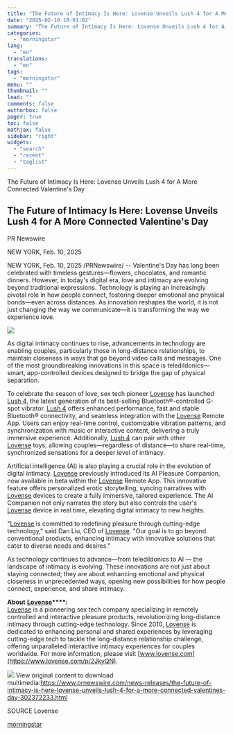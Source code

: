 ```yaml
---
title: "The Future of Intimacy Is Here: Lovense Unveils Lush 4 for A More Connected Valentine's Day"
date: "2025-02-10 18:01:02"
summary: "The Future of Intimacy Is Here: Lovense Unveils Lush 4 for A More Connected Valentine's Day The Future of Intimacy Is Here: Lovense Unveils Lush 4 for A More Connected Valentine's Day PR Newswire NEW YORK, Feb. 10, 2025 NEW YORK, Feb. 10, 2025 /PRNewswire/ -- Valentine's Day has long..."
categories:
  - "morningstar"
lang:
  - "en"
translations:
  - "en"
tags:
  - "morningstar"
menu: ""
thumbnail: ""
lead: ""
comments: false
authorbox: false
pager: true
toc: false
mathjax: false
sidebar: "right"
widgets:
  - "search"
  - "recent"
  - "taglist"
---
```


The Future of Intimacy Is Here: Lovense Unveils Lush 4 for A More Connected Valentine's Day

The Future of Intimacy Is Here: Lovense Unveils Lush 4 for A More Connected Valentine's Day
-------------------------------------------------------------------------------------------

PR Newswire

NEW YORK, Feb. 10, 2025


NEW YORK, Feb. 10, 2025 /PRNewswire/ -- Valentine's Day has long been celebrated with timeless gestures—flowers, chocolates, and romantic dinners. However, in today's digital era, love and intimacy are evolving beyond traditional expressions. Technology is playing an increasingly pivotal role in how people connect, fostering deeper emotional and physical bonds—even across distances. As innovation reshapes the world, it is not just changing the way we communicate—it is transforming the way we experience love.

 [![](https://mma.prnewswire.com/media/2616338/Lovense_Lush_4.jpg)](https://mma.prnewswire.com/media/2616338/Lovense_Lush_4.html)

As digital intimacy continues to rise, advancements in technology are enabling couples, particularly those in long-distance relationships, to maintain closeness in ways that go beyond video calls and messages. One of the most groundbreaking innovations in this space is teledildonics—smart, app-controlled devices designed to bridge the gap of physical separation.

To celebrate the season of love, sex tech pioneer [Lovense](https://www.lovense.com/p/2JkyQN) has launched [Lush 4](https://www.lovense.com/p/2JkyPb), the latest generation of its best-selling Bluetooth®-controlled G-spot vibrator. [Lush 4](https://www.lovense.com/p/2JkyPb) offers enhanced performance, fast and stable Bluetooth® connectivity, and seamless integration with the [Lovense](https://www.lovense.com/p/2JkyQN) Remote App. Users can enjoy real-time control, customizable vibration patterns, and synchronization with music or interactive content, delivering a truly immersive experience. Additionally, [Lush 4](https://www.lovense.com/p/2JkyPb) can pair with other [Lovense](https://www.lovense.com/p/2JkyQN) toys, allowing couples—regardless of distance—to share real-time, synchronized sensations for a deeper level of intimacy.

Artificial intelligence (AI) is also playing a crucial role in the evolution of digital intimacy. [Lovense](https://www.lovense.com/p/2JkyQN) previously introduced its AI Pleasure Companion, now available in beta within the [Lovense](https://www.lovense.com/p/2JkyQN) Remote App. This innovative feature offers personalized erotic storytelling, syncing narratives with [Lovense](https://www.lovense.com/p/2JkyQN) devices to create a fully immersive, tailored experience. The AI Companion not only narrates the story but also controls the user's [Lovense](https://www.lovense.com/p/2JkyQN) device in real time, elevating digital intimacy to new heights.

"[Lovense](https://www.lovense.com/p/2JkyQN) is committed to redefining pleasure through cutting-edge technology," said Dan Liu, CEO of [Lovense](https://www.lovense.com/p/2JkyQN). "Our goal is to go beyond conventional products, enhancing intimacy with innovative solutions that cater to diverse needs and desires."

As technology continues to advance—from teledildonics to AI — the landscape of intimacy is evolving. These innovations are not just about staying connected; they are about enhancing emotional and physical closeness in unprecedented ways, opening new possibilities for how people connect, experience, and share intimacy.

**About** **[Lovense](https://www.lovense.com/p/2JkyQN)****:**  
[Lovense](https://www.lovense.com/p/2JkyQN) is a pioneering sex tech company specializing in remotely controlled and interactive pleasure products, revolutionizing long-distance intimacy through cutting-edge technology. Since 2010, [Lovense](https://www.lovense.com/p/2JkyQN) is dedicated to enhancing personal and shared experiences by leveraging cutting-edge tech to tackle the long-distance relationship challenge, offering unparalleled interactive intimacy experiences for couples worldwide. For more information, please visit [www.lovense.com](https://www.lovense.com/p/2JkyQN).

 ![](https://c212.net/c/img/favicon.png?sn=CN15326&sd=2025-02-10) View original content to download multimedia:<https://www.prnewswire.com/news-releases/the-future-of-intimacy-is-here-lovense-unveils-lush-4-for-a-more-connected-valentines-day-302372233.html>

SOURCE Lovense

[morningstar](https://www.morningstar.com/news/pr-newswire/20250210cn15326/the-future-of-intimacy-is-here-lovense-unveils-lush-4-for-a-more-connected-valentines-day)
